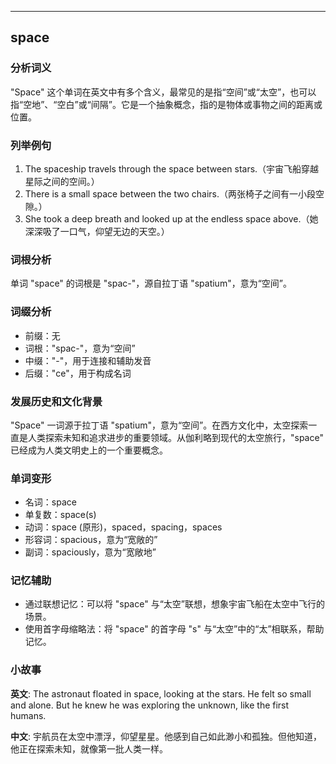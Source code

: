 
---------------
## space
### 分析词义
"Space" 这个单词在英文中有多个含义，最常见的是指“空间”或“太空”，也可以指“空地”、“空白”或“间隔”。它是一个抽象概念，指的是物体或事物之间的距离或位置。

### 列举例句
1. The spaceship travels through the space between stars.（宇宙飞船穿越星际之间的空间。）
2. There is a small space between the two chairs.（两张椅子之间有一小段空隙。）
3. She took a deep breath and looked up at the endless space above.（她深深吸了一口气，仰望无边的天空。）

### 词根分析
单词 "space" 的词根是 "spac-"，源自拉丁语 "spatium"，意为“空间”。

### 词缀分析
- 前缀：无
- 词根："spac-"，意为“空间”
- 中缀："-"，用于连接和辅助发音
- 后缀："ce"，用于构成名词

### 发展历史和文化背景
"Space" 一词源于拉丁语 "spatium"，意为“空间”。在西方文化中，太空探索一直是人类探索未知和追求进步的重要领域。从伽利略到现代的太空旅行，"space" 已经成为人类文明史上的一个重要概念。

### 单词变形
- 名词：space
- 单复数：space(s)
- 动词：space (原形)，spaced，spacing，spaces
- 形容词：spacious，意为“宽敞的”
- 副词：spaciously，意为“宽敞地”

### 记忆辅助
- 通过联想记忆：可以将 "space" 与“太空”联想，想象宇宙飞船在太空中飞行的场景。
- 使用首字母缩略法：将 "space" 的首字母 "s" 与“太空”中的“太”相联系，帮助记忆。

### 小故事
**英文**:
The astronaut floated in space, looking at the stars. He felt so small and alone. But he knew he was exploring the unknown, like the first humans.

**中文**:
宇航员在太空中漂浮，仰望星星。他感到自己如此渺小和孤独。但他知道，他正在探索未知，就像第一批人类一样。

